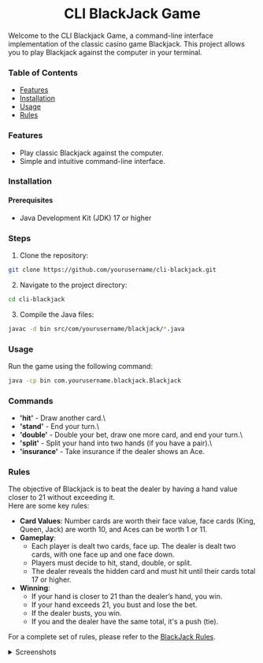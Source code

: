 <div align="center">
  
  # CLI BlackJack Game
  
</div>

Welcome to the CLI Blackjack Game, a command-line interface implementation of the classic casino game Blackjack. This project allows you to play Blackjack against the computer in your terminal.

### Table of Contents
* [Features](https://github.com/sekwanaa/BlackJack-Game#features)
* [Installation](https://github.com/sekwanaa/BlackJack-Game#installation)
* [Usage](https://github.com/sekwanaa/BlackJack-Game#usage)
* [Rules](https://github.com/sekwanaa/BlackJack-Game#rules)

### Features
* Play classic Blackjack against the computer.
* Simple and intuitive command-line interface.

### Installation
#### Prerequisites
* Java Development Kit (JDK) 17 or higher

### Steps
1. Clone the repository:
``` bash
git clone https://github.com/yourusername/cli-blackjack.git
```
2. Navigate to the project directory:
``` bash
cd cli-blackjack
```
3. Compile the Java files:
``` bash
javac -d bin src/com/yourusername/blackjack/*.java
```

### Usage
Run the game using the following command:
``` bash
java -cp bin com.yourusername.blackjack.Blackjack
```

### Commands
* **'hit'** - Draw another card.\
* **'stand'** - End your turn.\
* **'double'** - Double your bet, draw one more card, and end your turn.\
* **'split'** - Split your hand into two hands (if you have a pair).\
* **'insurance'** - Take insurance if the dealer shows an Ace.

### Rules
The objective of Blackjack is to beat the dealer by having a hand value closer to 21 without exceeding it.\
Here are some key rules:

* **Card Values**: Number cards are worth their face value, face cards (King, Queen, Jack) are worth 10, and Aces can be worth 1 or 11.
* **Gameplay**:
  * Each player is dealt two cards, face up. The dealer is dealt two cards, with one face up and one face down.
  * Players must decide to hit, stand, double, or split.
  * The dealer reveals the hidden card and must hit until their cards total 17 or higher.
* **Winning**:
  * If your hand is closer to 21 than the dealer’s hand, you win.
  * If your hand exceeds 21, you bust and lose the bet.
  * If the dealer busts, you win.
  * If you and the dealer have the same total, it's a push (tie).

For a complete set of rules, please refer to the [BlackJack Rules](https://bicyclecards.com/how-to-play/blackjack/).

<details>
  <summary>Screenshots</summary>

### Home Screen
![image](https://github.com/sekwanaa/BlackJack-Game/assets/112197395/e93e629c-d81b-4539-8f9a-691ab13f9c74)

### Playing the game
![image](https://github.com/sekwanaa/BlackJack-Game/assets/112197395/483deefc-ce73-4244-bbd9-f8bcffdb0f9a)

![image](https://github.com/sekwanaa/BlackJack-Game/assets/112197395/67c74ed6-f957-4393-be74-aca1153f9eaf)

### Getting BlackJack (Exactly 21)
![image](https://github.com/sekwanaa/BlackJack-Game/assets/112197395/61d8f405-953b-4a73-a7cc-8a255d78bc8e)

### Busted (Going over 21)
![image](https://github.com/sekwanaa/BlackJack-Game/assets/112197395/5ae1be45-c718-412d-bc36-13df386d81da)

### Winning
![image](https://github.com/sekwanaa/BlackJack-Game/assets/112197395/4f1c5c91-15a8-4b0b-a709-42b40ef58c23)

  
</details>
